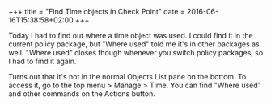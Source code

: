 +++
title = "Find Time objects in Check Point"
date = 2016-06-16T15:38:58+02:00
+++

Today I had to find out where a time object was used. I could find it in the current policy package, but "Where used" told me it's in other packages as well. "Where used" closes though whenever you switch policy packages, so I had to find it again. 

Turns out that it's not in the normal Objects List pane on the bottom. To access it, go to the top menu > Manage > Time. You can find "Where used" and other commands on the Actions button.